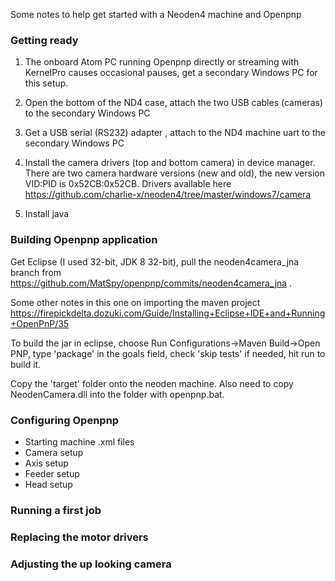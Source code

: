 Some notes to help get started with a Neoden4 machine and Openpnp

### Getting ready
1) The onboard Atom PC running Openpnp directly or streaming with KernelPro causes occasional pauses, get a secondary Windows PC for this setup.

2) Open the bottom of the ND4 case, attach the two USB cables (cameras) to the secondary Windows PC

3) Get a USB serial (RS232) adapter <link>, attach to the ND4 machine uart to the secondary Windows PC

4) Install the camera drivers (top and bottom camera) in device manager. There are two camera hardware versions (new and old), the new version VID:PID is 0x52CB:0x52CB. Drivers available here https://github.com/charlie-x/neoden4/tree/master/windows7/camera

5) Install java 

### Building Openpnp application

Get Eclipse (I used 32-bit, JDK 8 32-bit), pull the neoden4camera_jna branch from
https://github.com/MatSpy/openpnp/commits/neoden4camera_jna . 

Some other notes in this one on importing the maven project
https://firepickdelta.dozuki.com/Guide/Installing+Eclipse+IDE+and+Running+OpenPnP/35

To build the jar in eclipse, choose Run Configurations->Maven Build->Open PNP, type 'package' in the goals field, check 'skip tests' if needed, hit run to build it.

Copy the 'target' folder onto the neoden machine. Also need to copy NeodenCamera.dll into the folder with openpnp.bat.

### Configuring Openpnp
- Starting machine .xml files
- Camera setup
- Axis setup
- Feeder setup
- Head setup

### Running a first job

### Replacing the motor drivers

### Adjusting the up looking camera